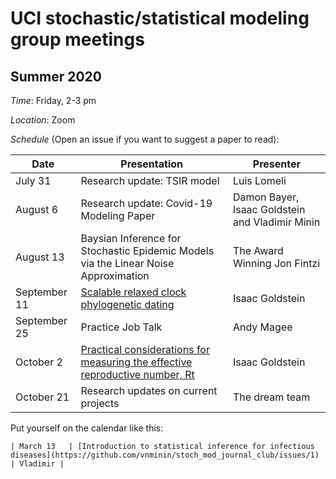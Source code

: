 # UCI stochastic/statistical modeling group meetings

## Summer 2020

*Time*: Friday, 2-3 pm

*Location*: Zoom

*Schedule* (Open an issue if you want to suggest a paper to read):

| Date   | Presentation   | Presenter    |
|--------|----------------|--------------|
| July 31  | Research update: TSIR model  |   Luis Lomeli  |
| August 6 | Research update: Covid-19 Modeling Paper | Damon Bayer, Isaac Goldstein and Vladimir Minin|
|August 13 | Baysian Inference for Stochastic Epidemic Models via the Linear Noise Approximation| The Award Winning Jon Fintzi|
|September 11|  [Scalable relaxed clock phylogenetic dating](https://academic.oup.com/ve/article/3/2/vex025/4100592) | Isaac Goldstein|
|September 25| Practice Job Talk | Andy Magee|
|October 2| [Practical considerations for measuring the effective reproductive number, Rt](https://www.medrxiv.org/content/10.1101/2020.06.18.20134858v3)| Isaac Goldstein|
|October 21| Research updates on current projects | The dream team|

Put yourself on the calendar like this:
```
| March 13   | [Introduction to statistical inference for infectious diseases](https://github.com/vnminin/stoch_mod_journal_club/issues/1) | Vladimir |
```
